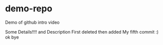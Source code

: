 # demo-repo
Demo of github intro video

Some Details!!!! and Description
First deleted then added
My fifth commit :) ok bye

